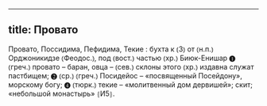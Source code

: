 
---
title: Провато
---
Провато, Поссидима, Пефидима, Текие
: бухта к ⦅З⦆ от ⦅н.п.⦆ Орджоникидзе ⦅Феодос.⦆, под ⦅вост.⦆ частью ⦅хр.⦆ Биюк-Енишар ❶ ⦅греч.⦆ провато – баран, овца – ⦅сев.⦆ склоны этого ⦅хр.⦆ издавна служат пастбищем; ❷ ⦅ср.⦆ ⦅греч.⦆ Посидейос – «посвященный Посейдону», морскому богу; ❹ ⦅тюрк.⦆ текие – «молитвенный дом дервишей»; скит; «небольшой монастырь» ⦃И5⦄.

